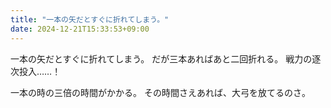 ```yaml
---
title: "一本の矢だとすぐに折れてしまう。"
date: 2024-12-21T15:33:53+09:00
---
```

一本の矢だとすぐに折れてしまう。
だが三本あればあと二回折れる。
戦力の逐次投入……！

一本の時の三倍の時間がかかる。
その時間さえあれば、大弓を放てるのさ。
